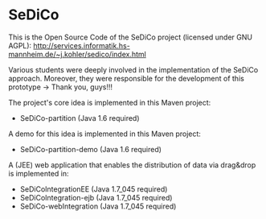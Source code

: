SeDiCo
======

This is the Open Source Code of the SeDiCo project (licensed under GNU AGPL):
http://services.informatik.hs-mannheim.de/~j.kohler/sedico/index.html


Various students were deeply involved in the implementation of the SeDiCo approach. 
Moreover, they were responsible for the development of this prototype -> Thank you, guys!!!


The project's core idea is implemented in this Maven project:
- SeDiCo-partition (Java 1.6 required)

A demo for this idea is implemented in this Maven project:
- SeDiCo-partition-demo (Java 1.6 required)

A (JEE) web application that enables the distribution of data via drag&drop is implemented in:
- SeDiCoIntegrationEE (Java 1.7_045 required)
- SeDiCoIntegration-ejb (Java 1.7_045 required)
- SeDiCo-webIntegration (Java 1.7_045 required)
